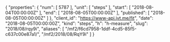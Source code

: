 {
  "properties": {
    "num": [
      5787
    ],
    "unit": [
      "steps"
    ],
    "start": [
      "2018-08-04T00:00:00Z"
    ],
    "end": [
      "2018-08-05T00:00:00Z"
    ],
    "published": [
      "2018-08-05T00:00:00Z"
    ]
  },
  "client_id": "https://www-api.jvt.me/fit",
  "date": "2018-08-05T00:00:00Z",
  "kind": "steps",
  "h": "h-measure",
  "slug": "2018/08/rqy9i",
  "aliases": [
    "/mf2/f6cd7958-1ddf-4cd5-85f5-c637c00e87a1/",
    "/mf2/2018/08/RqY9i"
  ]
}
